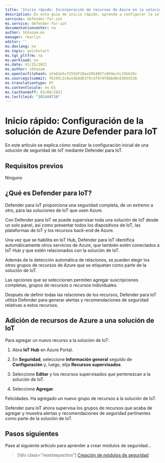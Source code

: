 ```yaml
---
title: 'Inicio rápido: Incorporación de recursos de Azure en la solución de IoT'
description: En esta guía de inicio rápido, aprenda a configurar la solución de IoT de un extremo a otro mediante Azure Defender para IoT.
services: defender-for-iot
ms.service: defender-for-iot
documentationcenter: na
author: Shhazam-ms
manager: rkarlin
editor: ''
ms.devlang: na
ms.topic: quickstart
ms.tgt_pltfrm: na
ms.workload: na
ms.date: 01/25/2021
ms.author: shhazam
ms.openlocfilehash: afe62e5cf255df28ea395405fc894ec5c15bb18c
ms.sourcegitcommit: f6193c2c6ce3b4db379c3f474fdbb40c6585553b
ms.translationtype: HT
ms.contentlocale: es-ES
ms.lasthandoff: 03/08/2021
ms.locfileid: "102449720"
---
```

# <a name="quickstart-configure-your-azure-defender-for-iot-solution"></a>Inicio rápido: Configuración de la solución de Azure Defender para IoT

En este artículo se explica cómo realizar la configuración inicial de una solución de seguridad de IoT mediante Defender para IoT.

## <a name="prerequisites"></a>Requisitos previos

Ninguno

## <a name="what-is-defender-for-iot"></a>¿Qué es Defender para IoT?

Defender para IoT proporciona una seguridad completa, de un extremo a otro, para las soluciones de IoT que usen Azure.

Con Defender para IoT se puede supervisar toda una solución de IoT desde un solo panel, así como presentar todos los dispositivos de IoT, las plataformas de IoT y los recursos back-end de Azure.

Una vez que se habilita en IoT Hub, Defender para IoT identifica automáticamente otros servicios de Azure, que también estén conectados a IoT Hub y que estén relacionados con la solución de IoT.

Además de la detección automática de relaciones, se pueden elegir los otros grupos de recursos de Azure que se etiquetan como parte de la solución de IoT.

Las opciones que se seleccionen permiten agregar suscripciones completas, grupos de recursos o recursos individuales.

Después de definir todas las relaciones de los recursos, Defender para IoT utiliza Defender para generar alertas y recomendaciones de seguridad relativas a estos recursos.

## <a name="add-azure-resources-to-your-iot-solution"></a>Adición de recursos de Azure a una solución de IoT

Para agregar un nuevo recurso a la solución de IoT:

1. Abra **IoT Hub** en Azure Portal.

1. En **Seguridad**, seleccione **Información general** seguido de **Configuración** y, luego, elija **Recursos supervisados**.

1. Seleccione **Editar** y los recursos supervisados que pertenezcan a la solución de IoT.

1. Seleccione **Agregar**.

Felicidades. Ha agregado un nuevo grupo de recursos a la solución de IoT.

Defender para IoT ahora supervisa los grupos de recursos que acaba de agregar y muestra alertas y recomendaciones de seguridad pertinentes como parte de la solución de IoT.

## <a name="next-steps"></a>Pasos siguientes

Pase al siguiente artículo para aprender a crear módulos de seguridad...

> [!div class="nextstepaction"]
> [Creación de módulos de seguridad](quickstart-create-security-twin.md)
